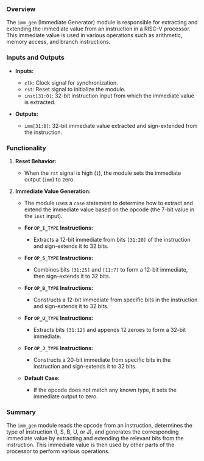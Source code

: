 ### Overview

The `imm_gen` (Immediate Generator) module is responsible for extracting and extending the immediate value from an instruction in a RISC-V processor. This immediate value is used in various operations such as arithmetic, memory access, and branch instructions.

### Inputs and Outputs

- **Inputs:**
  - `clk`: Clock signal for synchronization.
  - `rst`: Reset signal to initialize the module.
  - `inst[31:0]`: 32-bit instruction input from which the immediate value is extracted.

- **Outputs:**
  - `imm[31:0]`: 32-bit immediate value extracted and sign-extended from the instruction.

### Functionality

1. **Reset Behavior:**
   - When the `rst` signal is high (`1`), the module sets the immediate output (`imm`) to zero.

2. **Immediate Value Generation:**
   - The module uses a `case` statement to determine how to extract and extend the immediate value based on the opcode (the 7-bit value in the `inst` input).

   - **For `OP_I_TYPE` Instructions:**
     - Extracts a 12-bit immediate from bits `[31:20]` of the instruction and sign-extends it to 32 bits.

   - **For `OP_S_TYPE` Instructions:**
     - Combines bits `[31:25]` and `[11:7]` to form a 12-bit immediate, then sign-extends it to 32 bits.

   - **For `OP_B_TYPE` Instructions:**
     - Constructs a 12-bit immediate from specific bits in the instruction and sign-extends it to 32 bits.

   - **For `OP_U_TYPE` Instructions:**
     - Extracts bits `[31:12]` and appends 12 zeroes to form a 32-bit immediate.

   - **For `OP_J_TYPE` Instructions:**
     - Constructs a 20-bit immediate from specific bits in the instruction and sign-extends it to 32 bits.

   - **Default Case:**
     - If the opcode does not match any known type, it sets the immediate output to zero.

### Summary

The `imm_gen` module reads the opcode from an instruction, determines the type of instruction (I, S, B, U, or J), and generates the corresponding immediate value by extracting and extending the relevant bits from the instruction. This immediate value is then used by other parts of the processor to perform various operations.